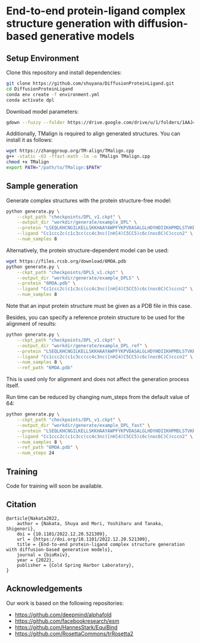 # End-to-end protein-ligand complex structure generation with diffusion-based generative models

## Setup Environment
Clone this repository and install dependencies:
```bash
git clone https://github.com/shuyana/DiffusionProteinLigand.git
cd DiffusionProteinLigand
conda env create -f environment.yml
conda activate dpl
```

Download model parameters:
```bash
gdown --fuzzy --folder https://drive.google.com/drive/u/1/folders/1AAJ4P5EmQtwle9_eSeNMcF-KMWObksxZ
```

Additionally, TMalign is required to align generated structures.
You can install it as follows:
```bash
wget https://zhanggroup.org/TM-align/TMalign.cpp
g++ -static -O3 -ffast-math -lm -o TMalign TMalign.cpp
chmod +x TMalign
export PATH="/path/to/TMalign:$PATH"
```

## Sample generation
Generate complex structures with the protein structure-free model:
```bash
python generate.py \
    --ckpt_path "checkpoints/DPL_v1.ckpt" \
    --output_dir "workdir/generate/example_DPL" \
    --protein "LSEQLKHCNGILKELLSKKHAAYAWPFYKPVDASALGLHDYHDIIKHPMDLSTVKRKMENRDYRDAQEFAADVRLMFSNCYKYNPPDHDVVAMARKLQDVFEFRYAKMPD" \
    --ligand "Cc1ccc2c(c1c3cc(cc4c3nc([nH]4)C5CC5)c6c(noc6C)C)cccn2" \
    --num_samples 8
```

Alternatively, the protein structure-dependent model can be used:
```bash
wget https://files.rcsb.org/download/6MOA.pdb
python generate.py \
    --ckpt_path "checkpoints/DPLS_v1.ckpt" \
    --output_dir "workdir/generate/example_DPLS" \
    --protein "6MOA.pdb" \
    --ligand "Cc1ccc2c(c1c3cc(cc4c3nc([nH]4)C5CC5)c6c(noc6C)C)cccn2" \
    --num_samples 8
```
Note that an input protein structure must be given as a PDB file in this case.

Besides, you can specify a reference protein structure to be used for the alignment of results:
```bash
python generate.py \
    --ckpt_path "checkpoints/DPL_v1.ckpt" \
    --output_dir "workdir/generate/example_DPL_ref" \
    --protein "LSEQLKHCNGILKELLSKKHAAYAWPFYKPVDASALGLHDYHDIIKHPMDLSTVKRKMENRDYRDAQEFAADVRLMFSNCYKYNPPDHDVVAMARKLQDVFEFRYAKMPD" \
    --ligand "Cc1ccc2c(c1c3cc(cc4c3nc([nH]4)C5CC5)c6c(noc6C)C)cccn2" \
    --num_samples 8 \
    --ref_path "6MOA.pdb"
```
This is used only for alignment and does not affect the generation process itself.

Run time can be reduced by changing num_steps from the default value of 64:
```bash
python generate.py \
    --ckpt_path "checkpoints/DPL_v1.ckpt" \
    --output_dir "workdir/generate/example_DPL_fast" \
    --protein "LSEQLKHCNGILKELLSKKHAAYAWPFYKPVDASALGLHDYHDIIKHPMDLSTVKRKMENRDYRDAQEFAADVRLMFSNCYKYNPPDHDVVAMARKLQDVFEFRYAKMPD" \
    --ligand "Cc1ccc2c(c1c3cc(cc4c3nc([nH]4)C5CC5)c6c(noc6C)C)cccn2" \
    --num_samples 8 \
    --ref_path "6MOA.pdb" \
    --num_steps 24
```

## Training
Code for training will soon be available.

## Citation
    @article{Nakata2022,
        author = {Nakata, Shuya and Mori, Yoshiharu and Tanaka, Shigenori},
        doi = {10.1101/2022.12.20.521309},
        url = {https://doi.org/10.1101/2022.12.20.521309},
        title = {End-to-end protein-ligand complex structure generation with diffusion-based generative models},
        journal = {bioRxiv},
        year = {2022},
        publisher = {Cold Spring Harbor Laboratory},
    }

## Acknowledgements
Our work is based on the following repositories:
- https://github.com/deepmind/alphafold
- https://github.com/facebookresearch/esm
- https://github.com/HannesStark/EquiBind
- https://github.com/RosettaCommons/trRosetta2
